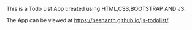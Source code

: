 This is a Todo List App created using HTML,CSS,BOOTSTRAP AND JS.


The App can be viewed at https://neshanth.github.io/js-todolist/
